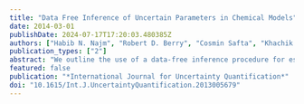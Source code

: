 ```yaml
---
title: "Data Free Inference of Uncertain Parameters in Chemical Models"
date: 2014-03-01
publishDate: 2024-07-17T17:20:03.480385Z
authors: ["Habib N. Najm", "Robert D. Berry", "Cosmin Safta", "Khachik Sargsyan", "Bert Debusschere"]
publication_types: ["2"]
abstract: "We outline the use of a data-free inference procedure for estimation of uncertain model parameters for a chemical model of methane-air ignition. The method involves a nested pair of Markov chains, exploring both the data and parametric spaces, to discover a pooled joint posterior consistent with available information. We describe the highlights of the method, and detail its particular implementation in the system at hand. We examine the performance of the procedure, focusing on the robustness and convergence of the estimated joint parameter posterior with increasing number of data chain samples. We also comment on comparisons of this posterior with the missing reference posterior density."
featured: false
publication: "*International Journal for Uncertainty Quantification*"
doi: "10.1615/Int.J.UncertaintyQuantification.2013005679"
---
```


